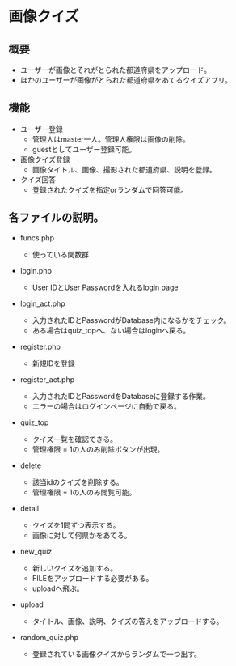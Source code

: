 # 画像クイズ

## 概要
- ユーザーが画像とそれがとられた都道府県をアップロード。
- ほかのユーザーが画像がとられた都道府県をあてるクイズアプリ。

## 機能
- ユーザー登録
    - 管理人はmaster一人。管理人権限は画像の削除。
    - guestとしてユーザー登録可能。
- 画像クイズ登録
    - 画像タイトル、画像、撮影された都道府県、説明を登録。
- クイズ回答
    - 登録されたクイズを指定orランダムで回答可能。


## 各ファイルの説明。
- funcs.php
    - 使っている関数群

- login.php
    - User IDとUser Passwordを入れるlogin page

- login_act.php
    - 入力されたIDとPasswordがDatabase内になるかをチェック。
    - ある場合はquiz_topへ、ない場合はloginへ戻る。

- register.php
    - 新規IDを登録

- register_act.php
    - 入力されたIDとPasswordをDatabaseに登録する作業。
    - エラーの場合はログインページに自動で戻る。

- quiz_top
    - クイズ一覧を確認できる。
    - 管理権限 = 1の人のみ削除ボタンが出現。

- delete
    - 該当idのクイズを削除する。
    - 管理権限 = 1の人のみ閲覧可能。

- detail
    - クイズを1問ずつ表示する。
    - 画像に対して何県かをあてる。

- new_quiz
    - 新しいクイズを追加する。
    - FILEをアップロードする必要がある。
    - uploadへ飛ぶ。

- upload
    - タイトル、画像、説明、クイズの答えをアップロードする。

- random_quiz.php
    - 登録されている画像クイズからランダムで一つ出す。